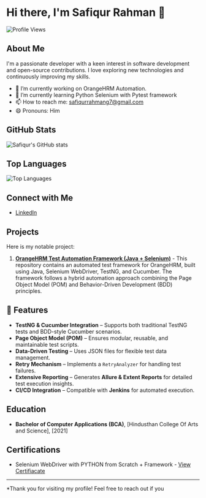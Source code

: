 # Hi there, I'm Safiqur Rahman 👋

![Profile Views](https://komarev.com/ghpvc/?username=safiqurrahmang7&color=green)

## About Me

I'm a passionate developer with a keen interest in software development and open-source contributions. I love exploring new technologies and continuously improving my skills.

- 🔭 I’m currently working on OrangeHRM Automation.
- 🌱 I’m currently learning Python Selenium with Pytest framework
- 📫 How to reach me: safiqurrahmang7@gmail.com
- 😄 Pronouns: Him

## GitHub Stats

![Safiqur's GitHub stats](https://github-readme-stats.vercel.app/api?username=safiqurrahmang7&show_icons=true&theme=radical)

## Top Languages

![Top Languages](https://github-readme-stats.vercel.app/api/top-langs/?username=safiqurrahmang7&layout=compact&theme=radical)

## Connect with Me

- [LinkedIn](www.linkedin.com/in/safiqurrahmansoftwareengineer)

## Projects

Here is my notable project:

1. **[OrangeHRM Test Automation Framework (Java + Selenium)](https://github.com/safiqurrahmang7/OrangeHRM-Test-Automation-Java-Selenium)** - This repository contains an automated test framework for OrangeHRM, built using Java, Selenium WebDriver, TestNG, and Cucumber. The framework follows a hybrid automation approach combining the Page Object Model (POM) and Behavior-Driven Development (BDD) principles.


## 🚀 Features
- **TestNG & Cucumber Integration** – Supports both traditional TestNG tests and BDD-style Cucumber scenarios.
- **Page Object Model (POM)** – Ensures modular, reusable, and maintainable test scripts.
- **Data-Driven Testing** – Uses JSON files for flexible test data management.
- **Retry Mechanism** – Implements a `RetryAnalyzer` for handling test failures.
- **Extensive Reporting** – Generates **Allure & Extent Reports** for detailed test execution insights.
- **CI/CD Integration** – Compatible with **Jenkins** for automated execution.

## Education

- **Bachelor of Computer Applications (BCA)**, [Hindusthan College Of Arts and Science], [2021]

## Certifications

- Selenium WebDriver with PYTHON from Scratch + Framework - [View Certifiacate](https://www.udemy.com/certificate/UC-f73a7acf-0e20-4daa-9957-85c10363177c/)

---

*Thank you for visiting my profile! Feel free to reach out if you
